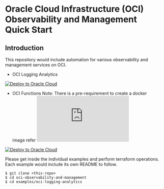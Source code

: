 # Oracle Cloud Infrastructure (OCI) Observability and Management Quick Start

## Introduction

This repository would include automation for various observability and management services on OCI.

* OCI Logging Analytics      

[![Deploy to Oracle Cloud](https://oci-resourcemanager-plugin.plugins.oci.oraclecloud.com/latest/deploy-to-oracle-cloud.svg)](https://cloud.oracle.com/resourcemanager/stacks/create?zipUrl=https://github.com/oracle-quickstart/oci-observability-and-management/releases/download/ocilogginganalyticsv2.0/oci-logging-analyticsv2.0.zip) 

* OCI Functions Note: There is a pre-requirement to create a docker image refer ![README](https://github.com/oracle-quickstart/oci-observability-and-management/blob/master/examples/oci-functions/README.md)            

[![Deploy to Oracle Cloud](https://oci-resourcemanager-plugin.plugins.oci.oraclecloud.com/latest/deploy-to-oracle-cloud.svg)](https://cloud.oracle.com/resourcemanager/stacks/create?zipUrl=https://github.com/oracle-quickstart/oci-observability-and-management/releases/download/functionsv1.0/oci-functions.zip) 

Please get inside the individual examples and perform terraform operations. Each example would include its own README to follow.

```
$ git clone <this-repo>
$ cd oci-observability-and-management
$ cd examples/oci-logging-analytics
```
